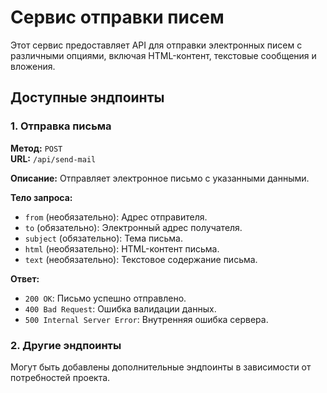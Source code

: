 # Сервис отправки писем

Этот сервис предоставляет API для отправки электронных писем с различными опциями, включая HTML-контент, текстовые сообщения и вложения.

## Доступные эндпоинты

### 1. Отправка письма

**Метод:** `POST`  
**URL:** `/api/send-mail`

**Описание:** Отправляет электронное письмо с указанными данными.

**Тело запроса:**

- `from` (необязательно): Адрес отправителя.
- `to` (обязательно): Электронный адрес получателя.
- `subject` (обязательно): Тема письма.
- `html` (необязательно): HTML-контент письма.
- `text` (необязательно): Текстовое содержание письма.

**Ответ:**

- `200 OK`: Письмо успешно отправлено.
- `400 Bad Request`: Ошибка валидации данных.
- `500 Internal Server Error`: Внутренняя ошибка сервера.

### 2. Другие эндпоинты

Могут быть добавлены дополнительные эндпоинты в зависимости от потребностей проекта.
